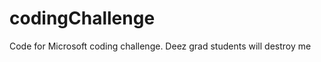 codingChallenge
===============

Code for Microsoft coding challenge. Deez grad students will destroy me
